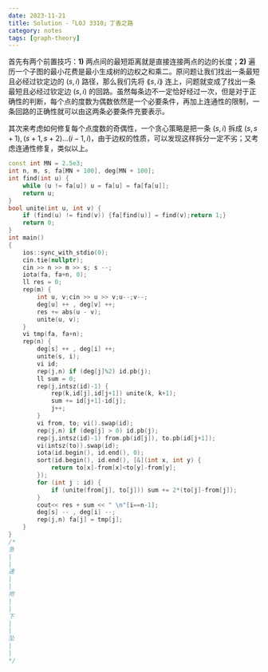```yaml
---
date: 2023-11-21
title: Solution -「LOJ 3310」丁香之路
category: notes
tags: [graph-theory]
---
```



首先有两个前置技巧：**1)** 两点间的最短距离就是直接连接两点的边的长度；**2)** 遍历一个子图的最小花费是最小生成树的边权之和乘二。原问题让我们找出一条最短且必经过钦定边的 $( s, i )$ 路径，那么我们先将 $\lang s , i \rang$ 连上，问题就变成了找出一条最短且必经过钦定边 $( s, i)$ 的回路。虽然每条边不一定恰好经过一次，但是对于正确性的判断，每个点的度数为偶数依然是一个必要条件，再加上连通性的限制，一条回路的正确性就可以由这两条必要条件充要表示。

其次来考虑如何修复每个点度数的奇偶性，一个贪心策略是把一条 $(s, i)$ 拆成 $(s, s+1), (s+1, s+2) \dots (i-1, i)$，由于边权的性质，可以发现这样拆分一定不劣；又考虑连通性修复，类似以上。

```cpp
const int MN = 2.5e3;
int n, m, s, fa[MN + 100], deg[MN + 100];
int find(int u) {
    while (u != fa[u]) u = fa[u] = fa[fa[u]];
    return u;
}
bool unite(int u, int v) {
    if (find(u) != find(v)) {fa[find(u)] = find(v);return 1;}
    return 0;
}
int main()
{
    ios::sync_with_stdio(0);
    cin.tie(nullptr);
    cin >> n >> m >> s; s --;
    iota(fa, fa+n, 0);
    ll res = 0;
    rep(m) {
        int u, v;cin >> u >> v;u--;v--;
        deg[u] ++ , deg[v] ++;
        res += abs(u - v);
        unite(u, v);
    }
    vi tmp(fa, fa+n);
    rep(n) {
        deg[s] ++ , deg[i] ++;
        unite(s, i);
        vi id;
        rep(j,n) if (deg[j]%2) id.pb(j);
        ll sum = 0;
        rep(j,intsz(id)-1) {
            rep(k,id[j],id[j+1]) unite(k, k+1);
            sum += id[j+1]-id[j];
            j++;
        }
        vi from, to; vi().swap(id);
        rep(j,n) if (deg[j] > 0) id.pb(j);
        rep(j,intsz(id)-1) from.pb(id[j]), to.pb(id[j+1]);
        vi(intsz(to)).swap(id);
        iota(id.begin(), id.end(), 0);
        sort(id.begin(), id.end(), [&](int x, int y) {
            return to[x]-from[x]<to[y]-from[y];
        });
        for (int j : id) {
            if (unite(from[j], to[j])) sum += 2*(to[j]-from[j]);
        }
        cout<< res + sum << " \n"[i==n-1];
        deg[s] -- , deg[i] --;
        rep(j,n) fa[j] = tmp[j];
    }
}
/*
急
|
|
速
|
|
地
|
|
下
|
|
坠
|
|
*/
```
    